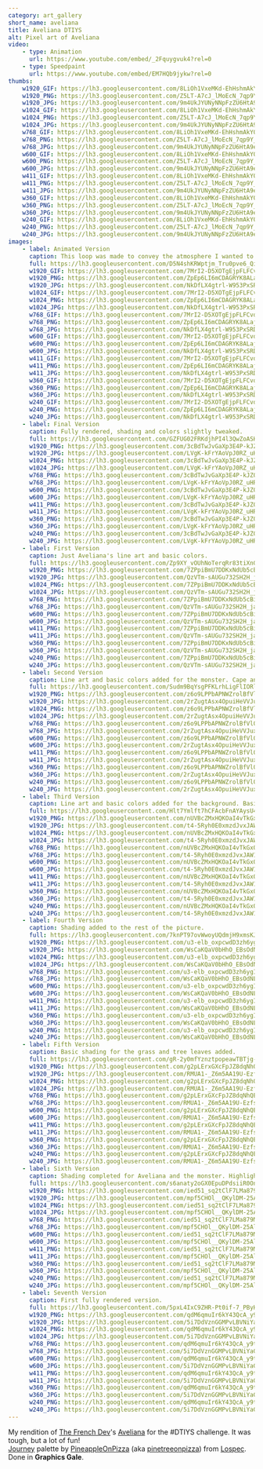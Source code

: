 ```yaml
---
category: art_gallery
short_name: aveliana
title: Aveliana DTIYS
alt: Pixel art of Aveliana
video:
    - type: Animation
      url: https://www.youtube.com/embed/_2Fquygvuk4?rel=0
    - type: Speedpaint
      url: https://www.youtube.com/embed/EM7HQb9jykw?rel=0
thumbs:
    w1920_GIF: https://lh3.googleusercontent.com/8LiOh1VxeMKd-EhHshmAkY0HlDaL6HTM2DorsYF6UxgECFvwS33u6Uwz9Ap5sjtriQVFEawAt2vD3gDS1QBctCFxb9wlBtZ9wKsCqJECZjQsfH_mX9spSqLF5VyfzHqF2leaHqa1ow=w355
    w1920_PNG: https://lh3.googleusercontent.com/Z5LT-A7cJ_lMoEcN_7qp9Y_wQba5AB3MzkxZ3Vj87xibOcCpVlpj1ObSAOW99EHXmM92Mlli8sGT1u_bzrF3d0j8Bjdk2edkk0OofcgKpAtYU5EPtG3izbLgS9jSZPA5ZVST3qYKMA=w355
    w1920_JPG: https://lh3.googleusercontent.com/9m4UkJYUNyNNpFzZU6HtA9ec-UDVYjESePXIZ6sbBX-ajWhb_8nHt8z01x-z_w5m8qKtQEVaKlHa4QiIZ0roBvtiSjVCwNyoHJvc0X1joZ44f3-cQT-9ro3mgNc-Og7rxwjS6-nJOA=w355
    w1024_GIF: https://lh3.googleusercontent.com/8LiOh1VxeMKd-EhHshmAkY0HlDaL6HTM2DorsYF6UxgECFvwS33u6Uwz9Ap5sjtriQVFEawAt2vD3gDS1QBctCFxb9wlBtZ9wKsCqJECZjQsfH_mX9spSqLF5VyfzHqF2leaHqa1ow=w284
    w1024_PNG: https://lh3.googleusercontent.com/Z5LT-A7cJ_lMoEcN_7qp9Y_wQba5AB3MzkxZ3Vj87xibOcCpVlpj1ObSAOW99EHXmM92Mlli8sGT1u_bzrF3d0j8Bjdk2edkk0OofcgKpAtYU5EPtG3izbLgS9jSZPA5ZVST3qYKMA=w284
    w1024_JPG: https://lh3.googleusercontent.com/9m4UkJYUNyNNpFzZU6HtA9ec-UDVYjESePXIZ6sbBX-ajWhb_8nHt8z01x-z_w5m8qKtQEVaKlHa4QiIZ0roBvtiSjVCwNyoHJvc0X1joZ44f3-cQT-9ro3mgNc-Og7rxwjS6-nJOA=w284
    w768_GIF: https://lh3.googleusercontent.com/8LiOh1VxeMKd-EhHshmAkY0HlDaL6HTM2DorsYF6UxgECFvwS33u6Uwz9Ap5sjtriQVFEawAt2vD3gDS1QBctCFxb9wlBtZ9wKsCqJECZjQsfH_mX9spSqLF5VyfzHqF2leaHqa1ow=w213
    w768_PNG: https://lh3.googleusercontent.com/Z5LT-A7cJ_lMoEcN_7qp9Y_wQba5AB3MzkxZ3Vj87xibOcCpVlpj1ObSAOW99EHXmM92Mlli8sGT1u_bzrF3d0j8Bjdk2edkk0OofcgKpAtYU5EPtG3izbLgS9jSZPA5ZVST3qYKMA=w213
    w768_JPG: https://lh3.googleusercontent.com/9m4UkJYUNyNNpFzZU6HtA9ec-UDVYjESePXIZ6sbBX-ajWhb_8nHt8z01x-z_w5m8qKtQEVaKlHa4QiIZ0roBvtiSjVCwNyoHJvc0X1joZ44f3-cQT-9ro3mgNc-Og7rxwjS6-nJOA=w213
    w600_GIF: https://lh3.googleusercontent.com/8LiOh1VxeMKd-EhHshmAkY0HlDaL6HTM2DorsYF6UxgECFvwS33u6Uwz9Ap5sjtriQVFEawAt2vD3gDS1QBctCFxb9wlBtZ9wKsCqJECZjQsfH_mX9spSqLF5VyfzHqF2leaHqa1ow=w166
    w600_PNG: https://lh3.googleusercontent.com/Z5LT-A7cJ_lMoEcN_7qp9Y_wQba5AB3MzkxZ3Vj87xibOcCpVlpj1ObSAOW99EHXmM92Mlli8sGT1u_bzrF3d0j8Bjdk2edkk0OofcgKpAtYU5EPtG3izbLgS9jSZPA5ZVST3qYKMA=w166
    w600_JPG: https://lh3.googleusercontent.com/9m4UkJYUNyNNpFzZU6HtA9ec-UDVYjESePXIZ6sbBX-ajWhb_8nHt8z01x-z_w5m8qKtQEVaKlHa4QiIZ0roBvtiSjVCwNyoHJvc0X1joZ44f3-cQT-9ro3mgNc-Og7rxwjS6-nJOA=w166
    w411_GIF: https://lh3.googleusercontent.com/8LiOh1VxeMKd-EhHshmAkY0HlDaL6HTM2DorsYF6UxgECFvwS33u6Uwz9Ap5sjtriQVFEawAt2vD3gDS1QBctCFxb9wlBtZ9wKsCqJECZjQsfH_mX9spSqLF5VyfzHqF2leaHqa1ow=w114
    w411_PNG: https://lh3.googleusercontent.com/Z5LT-A7cJ_lMoEcN_7qp9Y_wQba5AB3MzkxZ3Vj87xibOcCpVlpj1ObSAOW99EHXmM92Mlli8sGT1u_bzrF3d0j8Bjdk2edkk0OofcgKpAtYU5EPtG3izbLgS9jSZPA5ZVST3qYKMA=w114
    w411_JPG: https://lh3.googleusercontent.com/9m4UkJYUNyNNpFzZU6HtA9ec-UDVYjESePXIZ6sbBX-ajWhb_8nHt8z01x-z_w5m8qKtQEVaKlHa4QiIZ0roBvtiSjVCwNyoHJvc0X1joZ44f3-cQT-9ro3mgNc-Og7rxwjS6-nJOA=w114
    w360_GIF: https://lh3.googleusercontent.com/8LiOh1VxeMKd-EhHshmAkY0HlDaL6HTM2DorsYF6UxgECFvwS33u6Uwz9Ap5sjtriQVFEawAt2vD3gDS1QBctCFxb9wlBtZ9wKsCqJECZjQsfH_mX9spSqLF5VyfzHqF2leaHqa1ow=w100
    w360_PNG: https://lh3.googleusercontent.com/Z5LT-A7cJ_lMoEcN_7qp9Y_wQba5AB3MzkxZ3Vj87xibOcCpVlpj1ObSAOW99EHXmM92Mlli8sGT1u_bzrF3d0j8Bjdk2edkk0OofcgKpAtYU5EPtG3izbLgS9jSZPA5ZVST3qYKMA=w100
    w360_JPG: https://lh3.googleusercontent.com/9m4UkJYUNyNNpFzZU6HtA9ec-UDVYjESePXIZ6sbBX-ajWhb_8nHt8z01x-z_w5m8qKtQEVaKlHa4QiIZ0roBvtiSjVCwNyoHJvc0X1joZ44f3-cQT-9ro3mgNc-Og7rxwjS6-nJOA=w100
    w240_GIF: https://lh3.googleusercontent.com/8LiOh1VxeMKd-EhHshmAkY0HlDaL6HTM2DorsYF6UxgECFvwS33u6Uwz9Ap5sjtriQVFEawAt2vD3gDS1QBctCFxb9wlBtZ9wKsCqJECZjQsfH_mX9spSqLF5VyfzHqF2leaHqa1ow=w66
    w240_PNG: https://lh3.googleusercontent.com/Z5LT-A7cJ_lMoEcN_7qp9Y_wQba5AB3MzkxZ3Vj87xibOcCpVlpj1ObSAOW99EHXmM92Mlli8sGT1u_bzrF3d0j8Bjdk2edkk0OofcgKpAtYU5EPtG3izbLgS9jSZPA5ZVST3qYKMA=w66
    w240_JPG: https://lh3.googleusercontent.com/9m4UkJYUNyNNpFzZU6HtA9ec-UDVYjESePXIZ6sbBX-ajWhb_8nHt8z01x-z_w5m8qKtQEVaKlHa4QiIZ0roBvtiSjVCwNyoHJvc0X1joZ44f3-cQT-9ro3mgNc-Og7rxwjS6-nJOA=w66
images:
    - label: Animated Version
      caption: This loop was made to convey the atmosphere I wanted to represent.
      full: https://lh3.googleusercontent.com/D5N4shKRWptjm_Tru0pve6_QiE3llnW0vODOz0YEI0KBXGDnzUsokiezqD1UirkL6VKDKxl5wm5-ok833bVQeHOROjr4LUGy4RfDxWvwnUcj0s4zzXtUYlePLCV8Hv1ZVeX-7cg67g=w1080-h1080
      w1920_GIF: https://lh3.googleusercontent.com/7MrI2-D5XOTgEjpFLFCvdiYp6Zm_TBnIg-TWoc6XJlAhOaK6lK-na8P9V1opt6V68e86OuICAor3DQqxNcPvlLCRlwfoLdZLTTqZ6OsVtwK_dNHFKovq5YGRxJAVU6Jk3LLReAlezQ=w850
      w1920_PNG: https://lh3.googleusercontent.com/ZpEp6LI6mCDAGRYK8ALaj_hL24qFtsid3oDrxUejhV5cH4MED9p2Enxm_XLRRU7w9MQc2k55L3_FAybxMB6v-WtkUV5Hi-lEdJ6KmKl9zNk8GtGDd5jVFONQH0XBpg74wSqw8cvgQg=w850
      w1920_JPG: https://lh3.googleusercontent.com/NkDfLX4gtrl-W953PxSRDzzqJGGR3wNH1x4nykUoJuJWPBBGQU7Hq0uEnsidFcO2__OZ18o0z4nAbHdmBLiNooPmEwhxewsN4kMIPjh37edoSFiRbl5eCNJEMn_lv7F7SfrPHUEiYA=w850
      w1024_GIF: https://lh3.googleusercontent.com/7MrI2-D5XOTgEjpFLFCvdiYp6Zm_TBnIg-TWoc6XJlAhOaK6lK-na8P9V1opt6V68e86OuICAor3DQqxNcPvlLCRlwfoLdZLTTqZ6OsVtwK_dNHFKovq5YGRxJAVU6Jk3LLReAlezQ=w711
      w1024_PNG: https://lh3.googleusercontent.com/ZpEp6LI6mCDAGRYK8ALaj_hL24qFtsid3oDrxUejhV5cH4MED9p2Enxm_XLRRU7w9MQc2k55L3_FAybxMB6v-WtkUV5Hi-lEdJ6KmKl9zNk8GtGDd5jVFONQH0XBpg74wSqw8cvgQg=w711
      w1024_JPG: https://lh3.googleusercontent.com/NkDfLX4gtrl-W953PxSRDzzqJGGR3wNH1x4nykUoJuJWPBBGQU7Hq0uEnsidFcO2__OZ18o0z4nAbHdmBLiNooPmEwhxewsN4kMIPjh37edoSFiRbl5eCNJEMn_lv7F7SfrPHUEiYA=w711
      w768_GIF: https://lh3.googleusercontent.com/7MrI2-D5XOTgEjpFLFCvdiYp6Zm_TBnIg-TWoc6XJlAhOaK6lK-na8P9V1opt6V68e86OuICAor3DQqxNcPvlLCRlwfoLdZLTTqZ6OsVtwK_dNHFKovq5YGRxJAVU6Jk3LLReAlezQ=w533
      w768_PNG: https://lh3.googleusercontent.com/ZpEp6LI6mCDAGRYK8ALaj_hL24qFtsid3oDrxUejhV5cH4MED9p2Enxm_XLRRU7w9MQc2k55L3_FAybxMB6v-WtkUV5Hi-lEdJ6KmKl9zNk8GtGDd5jVFONQH0XBpg74wSqw8cvgQg=w533
      w768_JPG: https://lh3.googleusercontent.com/NkDfLX4gtrl-W953PxSRDzzqJGGR3wNH1x4nykUoJuJWPBBGQU7Hq0uEnsidFcO2__OZ18o0z4nAbHdmBLiNooPmEwhxewsN4kMIPjh37edoSFiRbl5eCNJEMn_lv7F7SfrPHUEiYA=w533
      w600_GIF: https://lh3.googleusercontent.com/7MrI2-D5XOTgEjpFLFCvdiYp6Zm_TBnIg-TWoc6XJlAhOaK6lK-na8P9V1opt6V68e86OuICAor3DQqxNcPvlLCRlwfoLdZLTTqZ6OsVtwK_dNHFKovq5YGRxJAVU6Jk3LLReAlezQ=w416
      w600_PNG: https://lh3.googleusercontent.com/ZpEp6LI6mCDAGRYK8ALaj_hL24qFtsid3oDrxUejhV5cH4MED9p2Enxm_XLRRU7w9MQc2k55L3_FAybxMB6v-WtkUV5Hi-lEdJ6KmKl9zNk8GtGDd5jVFONQH0XBpg74wSqw8cvgQg=w416
      w600_JPG: https://lh3.googleusercontent.com/NkDfLX4gtrl-W953PxSRDzzqJGGR3wNH1x4nykUoJuJWPBBGQU7Hq0uEnsidFcO2__OZ18o0z4nAbHdmBLiNooPmEwhxewsN4kMIPjh37edoSFiRbl5eCNJEMn_lv7F7SfrPHUEiYA=w416
      w411_GIF: https://lh3.googleusercontent.com/7MrI2-D5XOTgEjpFLFCvdiYp6Zm_TBnIg-TWoc6XJlAhOaK6lK-na8P9V1opt6V68e86OuICAor3DQqxNcPvlLCRlwfoLdZLTTqZ6OsVtwK_dNHFKovq5YGRxJAVU6Jk3LLReAlezQ=w285
      w411_PNG: https://lh3.googleusercontent.com/ZpEp6LI6mCDAGRYK8ALaj_hL24qFtsid3oDrxUejhV5cH4MED9p2Enxm_XLRRU7w9MQc2k55L3_FAybxMB6v-WtkUV5Hi-lEdJ6KmKl9zNk8GtGDd5jVFONQH0XBpg74wSqw8cvgQg=w285
      w411_JPG: https://lh3.googleusercontent.com/NkDfLX4gtrl-W953PxSRDzzqJGGR3wNH1x4nykUoJuJWPBBGQU7Hq0uEnsidFcO2__OZ18o0z4nAbHdmBLiNooPmEwhxewsN4kMIPjh37edoSFiRbl5eCNJEMn_lv7F7SfrPHUEiYA=w285
      w360_GIF: https://lh3.googleusercontent.com/7MrI2-D5XOTgEjpFLFCvdiYp6Zm_TBnIg-TWoc6XJlAhOaK6lK-na8P9V1opt6V68e86OuICAor3DQqxNcPvlLCRlwfoLdZLTTqZ6OsVtwK_dNHFKovq5YGRxJAVU6Jk3LLReAlezQ=w250
      w360_PNG: https://lh3.googleusercontent.com/ZpEp6LI6mCDAGRYK8ALaj_hL24qFtsid3oDrxUejhV5cH4MED9p2Enxm_XLRRU7w9MQc2k55L3_FAybxMB6v-WtkUV5Hi-lEdJ6KmKl9zNk8GtGDd5jVFONQH0XBpg74wSqw8cvgQg=w250
      w360_JPG: https://lh3.googleusercontent.com/NkDfLX4gtrl-W953PxSRDzzqJGGR3wNH1x4nykUoJuJWPBBGQU7Hq0uEnsidFcO2__OZ18o0z4nAbHdmBLiNooPmEwhxewsN4kMIPjh37edoSFiRbl5eCNJEMn_lv7F7SfrPHUEiYA=w250
      w240_GIF: https://lh3.googleusercontent.com/7MrI2-D5XOTgEjpFLFCvdiYp6Zm_TBnIg-TWoc6XJlAhOaK6lK-na8P9V1opt6V68e86OuICAor3DQqxNcPvlLCRlwfoLdZLTTqZ6OsVtwK_dNHFKovq5YGRxJAVU6Jk3LLReAlezQ=w166
      w240_PNG: https://lh3.googleusercontent.com/ZpEp6LI6mCDAGRYK8ALaj_hL24qFtsid3oDrxUejhV5cH4MED9p2Enxm_XLRRU7w9MQc2k55L3_FAybxMB6v-WtkUV5Hi-lEdJ6KmKl9zNk8GtGDd5jVFONQH0XBpg74wSqw8cvgQg=w166
      w240_JPG: https://lh3.googleusercontent.com/NkDfLX4gtrl-W953PxSRDzzqJGGR3wNH1x4nykUoJuJWPBBGQU7Hq0uEnsidFcO2__OZ18o0z4nAbHdmBLiNooPmEwhxewsN4kMIPjh37edoSFiRbl5eCNJEMn_lv7F7SfrPHUEiYA=w166
    - label: Final Version
      caption: Fully rendered, shading and colors slightly tweaked.
      full: https://lh3.googleusercontent.com/GZFUG02FRKdjhPI4l3QwZoASHjM5Pj9UK-dkbnD2_wfVvwvIxHrC_UI9oOYq4RDX5xeZlHPkch5EUvs2QOTH2fT4X1zkxVyhx-DXYqA0GWvLTHmFKCNlQVm3qeHBkG7cdhbnyxQIdg=w1080-h1080
      w1920_PNG: https://lh3.googleusercontent.com/3cBdTwJvGaXp3E4P-kJZ0qzYBRtolnFQQTJC6xddBKZGToIaGdtTcH0x_K0VtpS0_jAf_Pa_xHD8rEYv9_5mjQwI1RsFNyUjaGS36J2fBdxl1x6zn3oeNAcIgiJkhaJhQ8Jf434opw=w850
      w1920_JPG: https://lh3.googleusercontent.com/LVgK-kFrYAoVpJ0RZ_uHRk56mYqSCFakntP8UCj37bxw-A6rY4u2npoGKfrSuLNF8YBYuVoitbdf9WdhFUPYqQagfYmhWA9r_44fFLDw1LHV_IyPdrU-WMgL2q62wI1YSvEp-UfpkQ=w850
      w1024_PNG: https://lh3.googleusercontent.com/3cBdTwJvGaXp3E4P-kJZ0qzYBRtolnFQQTJC6xddBKZGToIaGdtTcH0x_K0VtpS0_jAf_Pa_xHD8rEYv9_5mjQwI1RsFNyUjaGS36J2fBdxl1x6zn3oeNAcIgiJkhaJhQ8Jf434opw=w711
      w1024_JPG: https://lh3.googleusercontent.com/LVgK-kFrYAoVpJ0RZ_uHRk56mYqSCFakntP8UCj37bxw-A6rY4u2npoGKfrSuLNF8YBYuVoitbdf9WdhFUPYqQagfYmhWA9r_44fFLDw1LHV_IyPdrU-WMgL2q62wI1YSvEp-UfpkQ=w711
      w768_PNG: https://lh3.googleusercontent.com/3cBdTwJvGaXp3E4P-kJZ0qzYBRtolnFQQTJC6xddBKZGToIaGdtTcH0x_K0VtpS0_jAf_Pa_xHD8rEYv9_5mjQwI1RsFNyUjaGS36J2fBdxl1x6zn3oeNAcIgiJkhaJhQ8Jf434opw=w533
      w768_JPG: https://lh3.googleusercontent.com/LVgK-kFrYAoVpJ0RZ_uHRk56mYqSCFakntP8UCj37bxw-A6rY4u2npoGKfrSuLNF8YBYuVoitbdf9WdhFUPYqQagfYmhWA9r_44fFLDw1LHV_IyPdrU-WMgL2q62wI1YSvEp-UfpkQ=w533
      w600_PNG: https://lh3.googleusercontent.com/3cBdTwJvGaXp3E4P-kJZ0qzYBRtolnFQQTJC6xddBKZGToIaGdtTcH0x_K0VtpS0_jAf_Pa_xHD8rEYv9_5mjQwI1RsFNyUjaGS36J2fBdxl1x6zn3oeNAcIgiJkhaJhQ8Jf434opw=w416
      w600_JPG: https://lh3.googleusercontent.com/LVgK-kFrYAoVpJ0RZ_uHRk56mYqSCFakntP8UCj37bxw-A6rY4u2npoGKfrSuLNF8YBYuVoitbdf9WdhFUPYqQagfYmhWA9r_44fFLDw1LHV_IyPdrU-WMgL2q62wI1YSvEp-UfpkQ=w416
      w411_PNG: https://lh3.googleusercontent.com/3cBdTwJvGaXp3E4P-kJZ0qzYBRtolnFQQTJC6xddBKZGToIaGdtTcH0x_K0VtpS0_jAf_Pa_xHD8rEYv9_5mjQwI1RsFNyUjaGS36J2fBdxl1x6zn3oeNAcIgiJkhaJhQ8Jf434opw=w285
      w411_JPG: https://lh3.googleusercontent.com/LVgK-kFrYAoVpJ0RZ_uHRk56mYqSCFakntP8UCj37bxw-A6rY4u2npoGKfrSuLNF8YBYuVoitbdf9WdhFUPYqQagfYmhWA9r_44fFLDw1LHV_IyPdrU-WMgL2q62wI1YSvEp-UfpkQ=w285
      w360_PNG: https://lh3.googleusercontent.com/3cBdTwJvGaXp3E4P-kJZ0qzYBRtolnFQQTJC6xddBKZGToIaGdtTcH0x_K0VtpS0_jAf_Pa_xHD8rEYv9_5mjQwI1RsFNyUjaGS36J2fBdxl1x6zn3oeNAcIgiJkhaJhQ8Jf434opw=w250
      w360_JPG: https://lh3.googleusercontent.com/LVgK-kFrYAoVpJ0RZ_uHRk56mYqSCFakntP8UCj37bxw-A6rY4u2npoGKfrSuLNF8YBYuVoitbdf9WdhFUPYqQagfYmhWA9r_44fFLDw1LHV_IyPdrU-WMgL2q62wI1YSvEp-UfpkQ=w250
      w240_PNG: https://lh3.googleusercontent.com/3cBdTwJvGaXp3E4P-kJZ0qzYBRtolnFQQTJC6xddBKZGToIaGdtTcH0x_K0VtpS0_jAf_Pa_xHD8rEYv9_5mjQwI1RsFNyUjaGS36J2fBdxl1x6zn3oeNAcIgiJkhaJhQ8Jf434opw=w166
      w240_JPG: https://lh3.googleusercontent.com/LVgK-kFrYAoVpJ0RZ_uHRk56mYqSCFakntP8UCj37bxw-A6rY4u2npoGKfrSuLNF8YBYuVoitbdf9WdhFUPYqQagfYmhWA9r_44fFLDw1LHV_IyPdrU-WMgL2q62wI1YSvEp-UfpkQ=w166
    - label: First Version
      caption: Just Aveliana's line art and basic colors.
      full: https://lh3.googleusercontent.com/Zp9XY_vOUhNoTerqRr83tiXnG6HhtrAlU2LOAe1skyeBXX1pEi3mI0HDQl4guLvgZR0YAZOgOCZZY8PWN95gaM3r1NkfAb_XDgn7X9ZZkqCXQcR1Tadjh-QKKvuS2SyWd6f-0VC2Zw=w1080-h1080
      w1920_PNG: https://lh3.googleusercontent.com/7ZPpiBmU7DDKxNdUb5cBiLIVxN9lnr9cJhMJK0fM3yFJUIE8W4f9acelJha05osFZXg_efJDbsS7ptAepGHreZIo39NzdChJOdlEji7epzg2sJjFgZX8oGcQ754SjpWbgECzlmuuXw=w850
      w1920_JPG: https://lh3.googleusercontent.com/QzVTm-sAUGu732SH2H_japBKwv5PyIutoupjUvxT8scggYfAD6iP_m18Ekr20qX192CkaDal9jdv5jQ_qjTenB2DVv6EJONUTyDZoc3KZVFURvocy5wwZ3ogZT3ztwXY-DEYw1XGYw=w850
      w1024_PNG: https://lh3.googleusercontent.com/7ZPpiBmU7DDKxNdUb5cBiLIVxN9lnr9cJhMJK0fM3yFJUIE8W4f9acelJha05osFZXg_efJDbsS7ptAepGHreZIo39NzdChJOdlEji7epzg2sJjFgZX8oGcQ754SjpWbgECzlmuuXw=w711
      w1024_JPG: https://lh3.googleusercontent.com/QzVTm-sAUGu732SH2H_japBKwv5PyIutoupjUvxT8scggYfAD6iP_m18Ekr20qX192CkaDal9jdv5jQ_qjTenB2DVv6EJONUTyDZoc3KZVFURvocy5wwZ3ogZT3ztwXY-DEYw1XGYw=w711
      w768_PNG: https://lh3.googleusercontent.com/7ZPpiBmU7DDKxNdUb5cBiLIVxN9lnr9cJhMJK0fM3yFJUIE8W4f9acelJha05osFZXg_efJDbsS7ptAepGHreZIo39NzdChJOdlEji7epzg2sJjFgZX8oGcQ754SjpWbgECzlmuuXw=w533
      w768_JPG: https://lh3.googleusercontent.com/QzVTm-sAUGu732SH2H_japBKwv5PyIutoupjUvxT8scggYfAD6iP_m18Ekr20qX192CkaDal9jdv5jQ_qjTenB2DVv6EJONUTyDZoc3KZVFURvocy5wwZ3ogZT3ztwXY-DEYw1XGYw=w533
      w600_PNG: https://lh3.googleusercontent.com/7ZPpiBmU7DDKxNdUb5cBiLIVxN9lnr9cJhMJK0fM3yFJUIE8W4f9acelJha05osFZXg_efJDbsS7ptAepGHreZIo39NzdChJOdlEji7epzg2sJjFgZX8oGcQ754SjpWbgECzlmuuXw=w416
      w600_JPG: https://lh3.googleusercontent.com/QzVTm-sAUGu732SH2H_japBKwv5PyIutoupjUvxT8scggYfAD6iP_m18Ekr20qX192CkaDal9jdv5jQ_qjTenB2DVv6EJONUTyDZoc3KZVFURvocy5wwZ3ogZT3ztwXY-DEYw1XGYw=w416
      w411_PNG: https://lh3.googleusercontent.com/7ZPpiBmU7DDKxNdUb5cBiLIVxN9lnr9cJhMJK0fM3yFJUIE8W4f9acelJha05osFZXg_efJDbsS7ptAepGHreZIo39NzdChJOdlEji7epzg2sJjFgZX8oGcQ754SjpWbgECzlmuuXw=w285
      w411_JPG: https://lh3.googleusercontent.com/QzVTm-sAUGu732SH2H_japBKwv5PyIutoupjUvxT8scggYfAD6iP_m18Ekr20qX192CkaDal9jdv5jQ_qjTenB2DVv6EJONUTyDZoc3KZVFURvocy5wwZ3ogZT3ztwXY-DEYw1XGYw=w285
      w360_PNG: https://lh3.googleusercontent.com/7ZPpiBmU7DDKxNdUb5cBiLIVxN9lnr9cJhMJK0fM3yFJUIE8W4f9acelJha05osFZXg_efJDbsS7ptAepGHreZIo39NzdChJOdlEji7epzg2sJjFgZX8oGcQ754SjpWbgECzlmuuXw=w250
      w360_JPG: https://lh3.googleusercontent.com/QzVTm-sAUGu732SH2H_japBKwv5PyIutoupjUvxT8scggYfAD6iP_m18Ekr20qX192CkaDal9jdv5jQ_qjTenB2DVv6EJONUTyDZoc3KZVFURvocy5wwZ3ogZT3ztwXY-DEYw1XGYw=w250
      w240_PNG: https://lh3.googleusercontent.com/7ZPpiBmU7DDKxNdUb5cBiLIVxN9lnr9cJhMJK0fM3yFJUIE8W4f9acelJha05osFZXg_efJDbsS7ptAepGHreZIo39NzdChJOdlEji7epzg2sJjFgZX8oGcQ754SjpWbgECzlmuuXw=w166
      w240_JPG: https://lh3.googleusercontent.com/QzVTm-sAUGu732SH2H_japBKwv5PyIutoupjUvxT8scggYfAD6iP_m18Ekr20qX192CkaDal9jdv5jQ_qjTenB2DVv6EJONUTyDZoc3KZVFURvocy5wwZ3ogZT3ztwXY-DEYw1XGYw=w166
    - label: Second Version
      caption: Line art and basic colors added for the monster. Cape and corrections added to Aveliana.
      full: https://lh3.googleusercontent.com/Sudm9BqYsgPFKLrhLigFlIORl-wFL0SD1HMm62CkA4wL1A86NQRgTDCnLPko4_y3zqV9nrbwy-sNQa8zdoVoAvTaivE_a__dmR3lwx6LJDcPejl5mThWNInqXADR3wNj27TJe9PjCw=w1080-h1080
      w1920_PNG: https://lh3.googleusercontent.com/z6o9LPPbAPNWZrolBfVl0K8P34eXNIAco0gDm8Fd7KPfWufAlsLrojZR1Kk64VIMthoms5TfOsd-ltCS2vhaHMHLNmFhSctV2OxFlQ7mhNaaWI8tsz8YyPm0iRx2ynlSBshabulEKA=w850
      w1920_JPG: https://lh3.googleusercontent.com/2rZugtAsx4OpuiHeVVJuxHYYf-T9cB3hmKoxlzafv9G7xQX7kz8GRbQLY6hXW6Yw4RfHOdtdhR-oIw7Du3PXNPXndstp-mjBAaPsJVM98xL116Dbk2ovnqL79gIemI3ma2AQcsRHhA=w850
      w1024_PNG: https://lh3.googleusercontent.com/z6o9LPPbAPNWZrolBfVl0K8P34eXNIAco0gDm8Fd7KPfWufAlsLrojZR1Kk64VIMthoms5TfOsd-ltCS2vhaHMHLNmFhSctV2OxFlQ7mhNaaWI8tsz8YyPm0iRx2ynlSBshabulEKA=w711
      w1024_JPG: https://lh3.googleusercontent.com/2rZugtAsx4OpuiHeVVJuxHYYf-T9cB3hmKoxlzafv9G7xQX7kz8GRbQLY6hXW6Yw4RfHOdtdhR-oIw7Du3PXNPXndstp-mjBAaPsJVM98xL116Dbk2ovnqL79gIemI3ma2AQcsRHhA=w711
      w768_PNG: https://lh3.googleusercontent.com/z6o9LPPbAPNWZrolBfVl0K8P34eXNIAco0gDm8Fd7KPfWufAlsLrojZR1Kk64VIMthoms5TfOsd-ltCS2vhaHMHLNmFhSctV2OxFlQ7mhNaaWI8tsz8YyPm0iRx2ynlSBshabulEKA=w533
      w768_JPG: https://lh3.googleusercontent.com/2rZugtAsx4OpuiHeVVJuxHYYf-T9cB3hmKoxlzafv9G7xQX7kz8GRbQLY6hXW6Yw4RfHOdtdhR-oIw7Du3PXNPXndstp-mjBAaPsJVM98xL116Dbk2ovnqL79gIemI3ma2AQcsRHhA=w533
      w600_PNG: https://lh3.googleusercontent.com/z6o9LPPbAPNWZrolBfVl0K8P34eXNIAco0gDm8Fd7KPfWufAlsLrojZR1Kk64VIMthoms5TfOsd-ltCS2vhaHMHLNmFhSctV2OxFlQ7mhNaaWI8tsz8YyPm0iRx2ynlSBshabulEKA=w416
      w600_JPG: https://lh3.googleusercontent.com/2rZugtAsx4OpuiHeVVJuxHYYf-T9cB3hmKoxlzafv9G7xQX7kz8GRbQLY6hXW6Yw4RfHOdtdhR-oIw7Du3PXNPXndstp-mjBAaPsJVM98xL116Dbk2ovnqL79gIemI3ma2AQcsRHhA=w416
      w411_PNG: https://lh3.googleusercontent.com/z6o9LPPbAPNWZrolBfVl0K8P34eXNIAco0gDm8Fd7KPfWufAlsLrojZR1Kk64VIMthoms5TfOsd-ltCS2vhaHMHLNmFhSctV2OxFlQ7mhNaaWI8tsz8YyPm0iRx2ynlSBshabulEKA=w285
      w411_JPG: https://lh3.googleusercontent.com/2rZugtAsx4OpuiHeVVJuxHYYf-T9cB3hmKoxlzafv9G7xQX7kz8GRbQLY6hXW6Yw4RfHOdtdhR-oIw7Du3PXNPXndstp-mjBAaPsJVM98xL116Dbk2ovnqL79gIemI3ma2AQcsRHhA=w285
      w360_PNG: https://lh3.googleusercontent.com/z6o9LPPbAPNWZrolBfVl0K8P34eXNIAco0gDm8Fd7KPfWufAlsLrojZR1Kk64VIMthoms5TfOsd-ltCS2vhaHMHLNmFhSctV2OxFlQ7mhNaaWI8tsz8YyPm0iRx2ynlSBshabulEKA=w250
      w360_JPG: https://lh3.googleusercontent.com/2rZugtAsx4OpuiHeVVJuxHYYf-T9cB3hmKoxlzafv9G7xQX7kz8GRbQLY6hXW6Yw4RfHOdtdhR-oIw7Du3PXNPXndstp-mjBAaPsJVM98xL116Dbk2ovnqL79gIemI3ma2AQcsRHhA=w250
      w240_PNG: https://lh3.googleusercontent.com/z6o9LPPbAPNWZrolBfVl0K8P34eXNIAco0gDm8Fd7KPfWufAlsLrojZR1Kk64VIMthoms5TfOsd-ltCS2vhaHMHLNmFhSctV2OxFlQ7mhNaaWI8tsz8YyPm0iRx2ynlSBshabulEKA=w166
      w240_JPG: https://lh3.googleusercontent.com/2rZugtAsx4OpuiHeVVJuxHYYf-T9cB3hmKoxlzafv9G7xQX7kz8GRbQLY6hXW6Yw4RfHOdtdhR-oIw7Du3PXNPXndstp-mjBAaPsJVM98xL116Dbk2ovnqL79gIemI3ma2AQcsRHhA=w166
    - label: Third Version
      caption: Line art and basic colors added for the background. Basic shading for Aveliana.
      full: https://lh3.googleusercontent.com/Hlt7Ymlft7hCFAcbFnAYAysU4oZ9-tEpiJ0h63WDnDADt21ev8eElY3EYi_eaLThzgn8rXM35AbJm1c2w5CaumY5WHoWc__dp1TLtC4gcqNo4gN0TMMV80vc5Rh87CiQlXbsZIYESA=w1080-h1080
      w1920_PNG: https://lh3.googleusercontent.com/nUVBcZMxHQKOaI4vTkGxQywK8JZMhOXI7Lw99UdXGgc7iPUd9OqRHNKi7W0cUaj9Q9qhfz9GBjw7z-tgEsgrG3e4TxvWNNsD7AWUHKs_ufXZadiCDZ7t7BO1CvrHZuLdhXqPrm1Qzg=w850
      w1920_JPG: https://lh3.googleusercontent.com/t4-5Ryh0E0xmzdJvxJAW1vkU1hOtjWw6fRLRRqRcV0giVokFO9ibARr6w6WpWNQEawok-sn8BxCd0pGT2C-zrkXuMmqs1-7T6OO0ZivfORDIm1VDfqrgpCzclDETwp5Tj1auNercDQ=w850
      w1024_PNG: https://lh3.googleusercontent.com/nUVBcZMxHQKOaI4vTkGxQywK8JZMhOXI7Lw99UdXGgc7iPUd9OqRHNKi7W0cUaj9Q9qhfz9GBjw7z-tgEsgrG3e4TxvWNNsD7AWUHKs_ufXZadiCDZ7t7BO1CvrHZuLdhXqPrm1Qzg=w711
      w1024_JPG: https://lh3.googleusercontent.com/t4-5Ryh0E0xmzdJvxJAW1vkU1hOtjWw6fRLRRqRcV0giVokFO9ibARr6w6WpWNQEawok-sn8BxCd0pGT2C-zrkXuMmqs1-7T6OO0ZivfORDIm1VDfqrgpCzclDETwp5Tj1auNercDQ=w711
      w768_PNG: https://lh3.googleusercontent.com/nUVBcZMxHQKOaI4vTkGxQywK8JZMhOXI7Lw99UdXGgc7iPUd9OqRHNKi7W0cUaj9Q9qhfz9GBjw7z-tgEsgrG3e4TxvWNNsD7AWUHKs_ufXZadiCDZ7t7BO1CvrHZuLdhXqPrm1Qzg=w533
      w768_JPG: https://lh3.googleusercontent.com/t4-5Ryh0E0xmzdJvxJAW1vkU1hOtjWw6fRLRRqRcV0giVokFO9ibARr6w6WpWNQEawok-sn8BxCd0pGT2C-zrkXuMmqs1-7T6OO0ZivfORDIm1VDfqrgpCzclDETwp5Tj1auNercDQ=w533
      w600_PNG: https://lh3.googleusercontent.com/nUVBcZMxHQKOaI4vTkGxQywK8JZMhOXI7Lw99UdXGgc7iPUd9OqRHNKi7W0cUaj9Q9qhfz9GBjw7z-tgEsgrG3e4TxvWNNsD7AWUHKs_ufXZadiCDZ7t7BO1CvrHZuLdhXqPrm1Qzg=w416
      w600_JPG: https://lh3.googleusercontent.com/t4-5Ryh0E0xmzdJvxJAW1vkU1hOtjWw6fRLRRqRcV0giVokFO9ibARr6w6WpWNQEawok-sn8BxCd0pGT2C-zrkXuMmqs1-7T6OO0ZivfORDIm1VDfqrgpCzclDETwp5Tj1auNercDQ=w416
      w411_PNG: https://lh3.googleusercontent.com/nUVBcZMxHQKOaI4vTkGxQywK8JZMhOXI7Lw99UdXGgc7iPUd9OqRHNKi7W0cUaj9Q9qhfz9GBjw7z-tgEsgrG3e4TxvWNNsD7AWUHKs_ufXZadiCDZ7t7BO1CvrHZuLdhXqPrm1Qzg=w285
      w411_JPG: https://lh3.googleusercontent.com/t4-5Ryh0E0xmzdJvxJAW1vkU1hOtjWw6fRLRRqRcV0giVokFO9ibARr6w6WpWNQEawok-sn8BxCd0pGT2C-zrkXuMmqs1-7T6OO0ZivfORDIm1VDfqrgpCzclDETwp5Tj1auNercDQ=w285
      w360_PNG: https://lh3.googleusercontent.com/nUVBcZMxHQKOaI4vTkGxQywK8JZMhOXI7Lw99UdXGgc7iPUd9OqRHNKi7W0cUaj9Q9qhfz9GBjw7z-tgEsgrG3e4TxvWNNsD7AWUHKs_ufXZadiCDZ7t7BO1CvrHZuLdhXqPrm1Qzg=w250
      w360_JPG: https://lh3.googleusercontent.com/t4-5Ryh0E0xmzdJvxJAW1vkU1hOtjWw6fRLRRqRcV0giVokFO9ibARr6w6WpWNQEawok-sn8BxCd0pGT2C-zrkXuMmqs1-7T6OO0ZivfORDIm1VDfqrgpCzclDETwp5Tj1auNercDQ=w250
      w240_PNG: https://lh3.googleusercontent.com/nUVBcZMxHQKOaI4vTkGxQywK8JZMhOXI7Lw99UdXGgc7iPUd9OqRHNKi7W0cUaj9Q9qhfz9GBjw7z-tgEsgrG3e4TxvWNNsD7AWUHKs_ufXZadiCDZ7t7BO1CvrHZuLdhXqPrm1Qzg=w166
      w240_JPG: https://lh3.googleusercontent.com/t4-5Ryh0E0xmzdJvxJAW1vkU1hOtjWw6fRLRRqRcV0giVokFO9ibARr6w6WpWNQEawok-sn8BxCd0pGT2C-zrkXuMmqs1-7T6OO0ZivfORDIm1VDfqrgpCzclDETwp5Tj1auNercDQ=w166
    - label: Fourth Version
      caption: Shading added to the rest of the picture.
      full: https://lh3.googleusercontent.com/7knPT97ovWwoyUQdmjH9xmsKJHpBeHnvIF1bOCjpJqP1yWkZLnQMOFcLtJbzaSovPd5Ov0DF0BseJWciFRdkeoOJOnGezlam4XzXlPZtsn3YeJ-0tSH71nXIXKbhGYyNDHeI3yJ6Nw=w1080-h1080
      w1920_PNG: https://lh3.googleusercontent.com/u3-elb_oxpcwdD3zh6ygIif0Ye6q1EHnVE9kdQHfZAgsXZ4LVjbkKR36rDuXQtSwW8oY2c30DP4ZZKv3ibrnkVN4tlfrPrfYP16pxdAb7E0zGbOo3JAkpMAQPCAbS_7tqe5hmrwbfg=w850
      w1920_JPG: https://lh3.googleusercontent.com/WsCaKQaV0bHhO_EBsOdNLSZOvzpb7m5V0G4YH2MRl3hOIvgP3MlLFrXl2nftyrKzQ_BLl1_DZ_zB1x8TPidZsiTWI7XQnaxx5JaTLEcjdWWQxEdQxmHG5naSLr2A1m32iq2-lfj3Zw=w850
      w1024_PNG: https://lh3.googleusercontent.com/u3-elb_oxpcwdD3zh6ygIif0Ye6q1EHnVE9kdQHfZAgsXZ4LVjbkKR36rDuXQtSwW8oY2c30DP4ZZKv3ibrnkVN4tlfrPrfYP16pxdAb7E0zGbOo3JAkpMAQPCAbS_7tqe5hmrwbfg=w711
      w1024_JPG: https://lh3.googleusercontent.com/WsCaKQaV0bHhO_EBsOdNLSZOvzpb7m5V0G4YH2MRl3hOIvgP3MlLFrXl2nftyrKzQ_BLl1_DZ_zB1x8TPidZsiTWI7XQnaxx5JaTLEcjdWWQxEdQxmHG5naSLr2A1m32iq2-lfj3Zw=w711
      w768_PNG: https://lh3.googleusercontent.com/u3-elb_oxpcwdD3zh6ygIif0Ye6q1EHnVE9kdQHfZAgsXZ4LVjbkKR36rDuXQtSwW8oY2c30DP4ZZKv3ibrnkVN4tlfrPrfYP16pxdAb7E0zGbOo3JAkpMAQPCAbS_7tqe5hmrwbfg=w533
      w768_JPG: https://lh3.googleusercontent.com/WsCaKQaV0bHhO_EBsOdNLSZOvzpb7m5V0G4YH2MRl3hOIvgP3MlLFrXl2nftyrKzQ_BLl1_DZ_zB1x8TPidZsiTWI7XQnaxx5JaTLEcjdWWQxEdQxmHG5naSLr2A1m32iq2-lfj3Zw=w533
      w600_PNG: https://lh3.googleusercontent.com/u3-elb_oxpcwdD3zh6ygIif0Ye6q1EHnVE9kdQHfZAgsXZ4LVjbkKR36rDuXQtSwW8oY2c30DP4ZZKv3ibrnkVN4tlfrPrfYP16pxdAb7E0zGbOo3JAkpMAQPCAbS_7tqe5hmrwbfg=w416
      w600_JPG: https://lh3.googleusercontent.com/WsCaKQaV0bHhO_EBsOdNLSZOvzpb7m5V0G4YH2MRl3hOIvgP3MlLFrXl2nftyrKzQ_BLl1_DZ_zB1x8TPidZsiTWI7XQnaxx5JaTLEcjdWWQxEdQxmHG5naSLr2A1m32iq2-lfj3Zw=w416
      w411_PNG: https://lh3.googleusercontent.com/u3-elb_oxpcwdD3zh6ygIif0Ye6q1EHnVE9kdQHfZAgsXZ4LVjbkKR36rDuXQtSwW8oY2c30DP4ZZKv3ibrnkVN4tlfrPrfYP16pxdAb7E0zGbOo3JAkpMAQPCAbS_7tqe5hmrwbfg=w285
      w411_JPG: https://lh3.googleusercontent.com/WsCaKQaV0bHhO_EBsOdNLSZOvzpb7m5V0G4YH2MRl3hOIvgP3MlLFrXl2nftyrKzQ_BLl1_DZ_zB1x8TPidZsiTWI7XQnaxx5JaTLEcjdWWQxEdQxmHG5naSLr2A1m32iq2-lfj3Zw=w285
      w360_PNG: https://lh3.googleusercontent.com/u3-elb_oxpcwdD3zh6ygIif0Ye6q1EHnVE9kdQHfZAgsXZ4LVjbkKR36rDuXQtSwW8oY2c30DP4ZZKv3ibrnkVN4tlfrPrfYP16pxdAb7E0zGbOo3JAkpMAQPCAbS_7tqe5hmrwbfg=w250
      w360_JPG: https://lh3.googleusercontent.com/WsCaKQaV0bHhO_EBsOdNLSZOvzpb7m5V0G4YH2MRl3hOIvgP3MlLFrXl2nftyrKzQ_BLl1_DZ_zB1x8TPidZsiTWI7XQnaxx5JaTLEcjdWWQxEdQxmHG5naSLr2A1m32iq2-lfj3Zw=w250
      w240_PNG: https://lh3.googleusercontent.com/u3-elb_oxpcwdD3zh6ygIif0Ye6q1EHnVE9kdQHfZAgsXZ4LVjbkKR36rDuXQtSwW8oY2c30DP4ZZKv3ibrnkVN4tlfrPrfYP16pxdAb7E0zGbOo3JAkpMAQPCAbS_7tqe5hmrwbfg=w166
      w240_JPG: https://lh3.googleusercontent.com/WsCaKQaV0bHhO_EBsOdNLSZOvzpb7m5V0G4YH2MRl3hOIvgP3MlLFrXl2nftyrKzQ_BLl1_DZ_zB1x8TPidZsiTWI7XQnaxx5JaTLEcjdWWQxEdQxmHG5naSLr2A1m32iq2-lfj3Zw=w166
    - label: Fifth Version
      caption: Basic shading for the grass and tree leaves added.
      full: https://lh3.googleusercontent.com/gR-2y0mfYznztpopeawTBTjg-HlqIA-ALxTvR5s8J5QF-9GICW3JQhe2Rvv46J64nHPeVl8K_uM3GDP-N-kwkcrQWvGgVcgCYft8pulmYWGXOOSSOEROPx4ptstESyZsG0-3MIDGOw=w1080-h1080
      w1920_PNG: https://lh3.googleusercontent.com/g2pLErxGXcFpJZ8dqNhQEQ1GMU4X_QpBBTZzUvqWkYpdRZd3evrKQTxv6RvCqexeayo2BMoYExSmy1qFPKu3mEdLyBQ6TTqoitQhQYXXdEAXxaTPs88h09ySvsf8Nr6oNVpHtIjs9g=w850
      w1920_JPG: https://lh3.googleusercontent.com/RMUA1-_Z6m5AA19U-Ezfs3iDaqD6LkDSB7NerB88FPR8v4KZY7qej-oO8Kx6xI0EW4M6ZAh6bD6_L4YJRphm-CUdwdtvQEDyvDZfyabAvAH3JQaPnq4X8cgOmnYcC6xJr-ldTNrz5A=w850
      w1024_PNG: https://lh3.googleusercontent.com/g2pLErxGXcFpJZ8dqNhQEQ1GMU4X_QpBBTZzUvqWkYpdRZd3evrKQTxv6RvCqexeayo2BMoYExSmy1qFPKu3mEdLyBQ6TTqoitQhQYXXdEAXxaTPs88h09ySvsf8Nr6oNVpHtIjs9g=w711
      w1024_JPG: https://lh3.googleusercontent.com/RMUA1-_Z6m5AA19U-Ezfs3iDaqD6LkDSB7NerB88FPR8v4KZY7qej-oO8Kx6xI0EW4M6ZAh6bD6_L4YJRphm-CUdwdtvQEDyvDZfyabAvAH3JQaPnq4X8cgOmnYcC6xJr-ldTNrz5A=w711
      w768_PNG: https://lh3.googleusercontent.com/g2pLErxGXcFpJZ8dqNhQEQ1GMU4X_QpBBTZzUvqWkYpdRZd3evrKQTxv6RvCqexeayo2BMoYExSmy1qFPKu3mEdLyBQ6TTqoitQhQYXXdEAXxaTPs88h09ySvsf8Nr6oNVpHtIjs9g=w533
      w768_JPG: https://lh3.googleusercontent.com/RMUA1-_Z6m5AA19U-Ezfs3iDaqD6LkDSB7NerB88FPR8v4KZY7qej-oO8Kx6xI0EW4M6ZAh6bD6_L4YJRphm-CUdwdtvQEDyvDZfyabAvAH3JQaPnq4X8cgOmnYcC6xJr-ldTNrz5A=w533
      w600_PNG: https://lh3.googleusercontent.com/g2pLErxGXcFpJZ8dqNhQEQ1GMU4X_QpBBTZzUvqWkYpdRZd3evrKQTxv6RvCqexeayo2BMoYExSmy1qFPKu3mEdLyBQ6TTqoitQhQYXXdEAXxaTPs88h09ySvsf8Nr6oNVpHtIjs9g=w416
      w600_JPG: https://lh3.googleusercontent.com/RMUA1-_Z6m5AA19U-Ezfs3iDaqD6LkDSB7NerB88FPR8v4KZY7qej-oO8Kx6xI0EW4M6ZAh6bD6_L4YJRphm-CUdwdtvQEDyvDZfyabAvAH3JQaPnq4X8cgOmnYcC6xJr-ldTNrz5A=w416
      w411_PNG: https://lh3.googleusercontent.com/g2pLErxGXcFpJZ8dqNhQEQ1GMU4X_QpBBTZzUvqWkYpdRZd3evrKQTxv6RvCqexeayo2BMoYExSmy1qFPKu3mEdLyBQ6TTqoitQhQYXXdEAXxaTPs88h09ySvsf8Nr6oNVpHtIjs9g=w285
      w411_JPG: https://lh3.googleusercontent.com/RMUA1-_Z6m5AA19U-Ezfs3iDaqD6LkDSB7NerB88FPR8v4KZY7qej-oO8Kx6xI0EW4M6ZAh6bD6_L4YJRphm-CUdwdtvQEDyvDZfyabAvAH3JQaPnq4X8cgOmnYcC6xJr-ldTNrz5A=w285
      w360_PNG: https://lh3.googleusercontent.com/g2pLErxGXcFpJZ8dqNhQEQ1GMU4X_QpBBTZzUvqWkYpdRZd3evrKQTxv6RvCqexeayo2BMoYExSmy1qFPKu3mEdLyBQ6TTqoitQhQYXXdEAXxaTPs88h09ySvsf8Nr6oNVpHtIjs9g=w250
      w360_JPG: https://lh3.googleusercontent.com/RMUA1-_Z6m5AA19U-Ezfs3iDaqD6LkDSB7NerB88FPR8v4KZY7qej-oO8Kx6xI0EW4M6ZAh6bD6_L4YJRphm-CUdwdtvQEDyvDZfyabAvAH3JQaPnq4X8cgOmnYcC6xJr-ldTNrz5A=w250
      w240_PNG: https://lh3.googleusercontent.com/g2pLErxGXcFpJZ8dqNhQEQ1GMU4X_QpBBTZzUvqWkYpdRZd3evrKQTxv6RvCqexeayo2BMoYExSmy1qFPKu3mEdLyBQ6TTqoitQhQYXXdEAXxaTPs88h09ySvsf8Nr6oNVpHtIjs9g=w166
      w240_JPG: https://lh3.googleusercontent.com/RMUA1-_Z6m5AA19U-Ezfs3iDaqD6LkDSB7NerB88FPR8v4KZY7qej-oO8Kx6xI0EW4M6ZAh6bD6_L4YJRphm-CUdwdtvQEDyvDZfyabAvAH3JQaPnq4X8cgOmnYcC6xJr-ldTNrz5A=w166
    - label: Sixth Version
      caption: Shading completed for Aveliana and the monster. Highlights added.
      full: https://lh3.googleusercontent.com/s6anaty2oGX0EpuDPdsiiR0OnsoN7-EfWI9_IF7TD2r9i5EWudbDcCG_I0fO_A40hphC2Ast-RxYhTLFjJ1N97qMnlN2M1dq9KPruv73q_AZNCTLGQA2JPACFwRz6CkaqNDeFLEEDg=w1080-h1080
      w1920_PNG: https://lh3.googleusercontent.com/ied51_sq2tClF7LMa879Mzrk6VqK9y5iHcHKkzWVqccwrXBpAHT_ohO4OCdOMf4N9zVL2ov8N0VFJRMn0zFLJ9bWnnCkBuO698vOLpr6-7q0Gk1EvWffJL-E1DuX0yEbsPD53OVsww=w850
      w1920_JPG: https://lh3.googleusercontent.com/mpf5CHOl__QKylDM-25AlyB7t8ypE4CavEH7hS1PYXjILydWM7HgLy1CTGVrups75gEF9SnVQTOyVFM_rt7mEu9Ktcsd8HDQmbKhFTe0FeHGkyQSrU7F_Zm-fthQGNDG33rENT2Mvw=w850
      w1024_PNG: https://lh3.googleusercontent.com/ied51_sq2tClF7LMa879Mzrk6VqK9y5iHcHKkzWVqccwrXBpAHT_ohO4OCdOMf4N9zVL2ov8N0VFJRMn0zFLJ9bWnnCkBuO698vOLpr6-7q0Gk1EvWffJL-E1DuX0yEbsPD53OVsww=w711
      w1024_JPG: https://lh3.googleusercontent.com/mpf5CHOl__QKylDM-25AlyB7t8ypE4CavEH7hS1PYXjILydWM7HgLy1CTGVrups75gEF9SnVQTOyVFM_rt7mEu9Ktcsd8HDQmbKhFTe0FeHGkyQSrU7F_Zm-fthQGNDG33rENT2Mvw=w711
      w768_PNG: https://lh3.googleusercontent.com/ied51_sq2tClF7LMa879Mzrk6VqK9y5iHcHKkzWVqccwrXBpAHT_ohO4OCdOMf4N9zVL2ov8N0VFJRMn0zFLJ9bWnnCkBuO698vOLpr6-7q0Gk1EvWffJL-E1DuX0yEbsPD53OVsww=w533
      w768_JPG: https://lh3.googleusercontent.com/mpf5CHOl__QKylDM-25AlyB7t8ypE4CavEH7hS1PYXjILydWM7HgLy1CTGVrups75gEF9SnVQTOyVFM_rt7mEu9Ktcsd8HDQmbKhFTe0FeHGkyQSrU7F_Zm-fthQGNDG33rENT2Mvw=w533
      w600_PNG: https://lh3.googleusercontent.com/ied51_sq2tClF7LMa879Mzrk6VqK9y5iHcHKkzWVqccwrXBpAHT_ohO4OCdOMf4N9zVL2ov8N0VFJRMn0zFLJ9bWnnCkBuO698vOLpr6-7q0Gk1EvWffJL-E1DuX0yEbsPD53OVsww=w416
      w600_JPG: https://lh3.googleusercontent.com/mpf5CHOl__QKylDM-25AlyB7t8ypE4CavEH7hS1PYXjILydWM7HgLy1CTGVrups75gEF9SnVQTOyVFM_rt7mEu9Ktcsd8HDQmbKhFTe0FeHGkyQSrU7F_Zm-fthQGNDG33rENT2Mvw=w416
      w411_PNG: https://lh3.googleusercontent.com/ied51_sq2tClF7LMa879Mzrk6VqK9y5iHcHKkzWVqccwrXBpAHT_ohO4OCdOMf4N9zVL2ov8N0VFJRMn0zFLJ9bWnnCkBuO698vOLpr6-7q0Gk1EvWffJL-E1DuX0yEbsPD53OVsww=w285
      w411_JPG: https://lh3.googleusercontent.com/mpf5CHOl__QKylDM-25AlyB7t8ypE4CavEH7hS1PYXjILydWM7HgLy1CTGVrups75gEF9SnVQTOyVFM_rt7mEu9Ktcsd8HDQmbKhFTe0FeHGkyQSrU7F_Zm-fthQGNDG33rENT2Mvw=w285
      w360_PNG: https://lh3.googleusercontent.com/ied51_sq2tClF7LMa879Mzrk6VqK9y5iHcHKkzWVqccwrXBpAHT_ohO4OCdOMf4N9zVL2ov8N0VFJRMn0zFLJ9bWnnCkBuO698vOLpr6-7q0Gk1EvWffJL-E1DuX0yEbsPD53OVsww=w250
      w360_JPG: https://lh3.googleusercontent.com/mpf5CHOl__QKylDM-25AlyB7t8ypE4CavEH7hS1PYXjILydWM7HgLy1CTGVrups75gEF9SnVQTOyVFM_rt7mEu9Ktcsd8HDQmbKhFTe0FeHGkyQSrU7F_Zm-fthQGNDG33rENT2Mvw=w250
      w240_PNG: https://lh3.googleusercontent.com/ied51_sq2tClF7LMa879Mzrk6VqK9y5iHcHKkzWVqccwrXBpAHT_ohO4OCdOMf4N9zVL2ov8N0VFJRMn0zFLJ9bWnnCkBuO698vOLpr6-7q0Gk1EvWffJL-E1DuX0yEbsPD53OVsww=w166
      w240_JPG: https://lh3.googleusercontent.com/mpf5CHOl__QKylDM-25AlyB7t8ypE4CavEH7hS1PYXjILydWM7HgLy1CTGVrups75gEF9SnVQTOyVFM_rt7mEu9Ktcsd8HDQmbKhFTe0FeHGkyQSrU7F_Zm-fthQGNDG33rENT2Mvw=w166
    - label: Seventh Version
      caption: First fully rendered version.
      full: https://lh3.googleusercontent.com/5pxL4IxC9ZHR-Pt0if-7_PByHxfCSbDtmzKE1pjHJIVdwhVvfpEVvQq_cJjEFynu1--MQlJ_XG97KB14zZJ5dmQYLLQzfrYcy6zN6O-etaM2_O8DPq5KZk-N2T8Lrg-8e1D8BgMEWA=w1080-h1080
      w1920_PNG: https://lh3.googleusercontent.com/qdM6qmuIr6kY43QcA_y9tdlH07moeDVOr7ZzxInG5mQZcjNIt1UVG-x2wOfGSrKmsZkl0DD0_0t_5kzF-0di9YCPUq7hcduxYCymXEttpGMyAd--qdBYM6v_iVqjHIIq3Cf9bxSaBQ=w850
      w1920_JPG: https://lh3.googleusercontent.com/5i7DdVznGGMPvLBVNiYaGL8tV561jVuuOih5tDPMa1QuW_V8-Xa9TniutI-tTxk-IIsu3OQXf8nn50Wxh-KrnE9SQFJ-GAmwUkCCmQMAusuogI9Dixv_LdP75KSiii-bRzg8moK1RQ=w850
      w1024_PNG: https://lh3.googleusercontent.com/qdM6qmuIr6kY43QcA_y9tdlH07moeDVOr7ZzxInG5mQZcjNIt1UVG-x2wOfGSrKmsZkl0DD0_0t_5kzF-0di9YCPUq7hcduxYCymXEttpGMyAd--qdBYM6v_iVqjHIIq3Cf9bxSaBQ=w711
      w1024_JPG: https://lh3.googleusercontent.com/5i7DdVznGGMPvLBVNiYaGL8tV561jVuuOih5tDPMa1QuW_V8-Xa9TniutI-tTxk-IIsu3OQXf8nn50Wxh-KrnE9SQFJ-GAmwUkCCmQMAusuogI9Dixv_LdP75KSiii-bRzg8moK1RQ=w711
      w768_PNG: https://lh3.googleusercontent.com/qdM6qmuIr6kY43QcA_y9tdlH07moeDVOr7ZzxInG5mQZcjNIt1UVG-x2wOfGSrKmsZkl0DD0_0t_5kzF-0di9YCPUq7hcduxYCymXEttpGMyAd--qdBYM6v_iVqjHIIq3Cf9bxSaBQ=w533
      w768_JPG: https://lh3.googleusercontent.com/5i7DdVznGGMPvLBVNiYaGL8tV561jVuuOih5tDPMa1QuW_V8-Xa9TniutI-tTxk-IIsu3OQXf8nn50Wxh-KrnE9SQFJ-GAmwUkCCmQMAusuogI9Dixv_LdP75KSiii-bRzg8moK1RQ=w533
      w600_PNG: https://lh3.googleusercontent.com/qdM6qmuIr6kY43QcA_y9tdlH07moeDVOr7ZzxInG5mQZcjNIt1UVG-x2wOfGSrKmsZkl0DD0_0t_5kzF-0di9YCPUq7hcduxYCymXEttpGMyAd--qdBYM6v_iVqjHIIq3Cf9bxSaBQ=w416
      w600_JPG: https://lh3.googleusercontent.com/5i7DdVznGGMPvLBVNiYaGL8tV561jVuuOih5tDPMa1QuW_V8-Xa9TniutI-tTxk-IIsu3OQXf8nn50Wxh-KrnE9SQFJ-GAmwUkCCmQMAusuogI9Dixv_LdP75KSiii-bRzg8moK1RQ=w416
      w411_PNG: https://lh3.googleusercontent.com/qdM6qmuIr6kY43QcA_y9tdlH07moeDVOr7ZzxInG5mQZcjNIt1UVG-x2wOfGSrKmsZkl0DD0_0t_5kzF-0di9YCPUq7hcduxYCymXEttpGMyAd--qdBYM6v_iVqjHIIq3Cf9bxSaBQ=w285
      w411_JPG: https://lh3.googleusercontent.com/5i7DdVznGGMPvLBVNiYaGL8tV561jVuuOih5tDPMa1QuW_V8-Xa9TniutI-tTxk-IIsu3OQXf8nn50Wxh-KrnE9SQFJ-GAmwUkCCmQMAusuogI9Dixv_LdP75KSiii-bRzg8moK1RQ=w285
      w360_PNG: https://lh3.googleusercontent.com/qdM6qmuIr6kY43QcA_y9tdlH07moeDVOr7ZzxInG5mQZcjNIt1UVG-x2wOfGSrKmsZkl0DD0_0t_5kzF-0di9YCPUq7hcduxYCymXEttpGMyAd--qdBYM6v_iVqjHIIq3Cf9bxSaBQ=w250
      w360_JPG: https://lh3.googleusercontent.com/5i7DdVznGGMPvLBVNiYaGL8tV561jVuuOih5tDPMa1QuW_V8-Xa9TniutI-tTxk-IIsu3OQXf8nn50Wxh-KrnE9SQFJ-GAmwUkCCmQMAusuogI9Dixv_LdP75KSiii-bRzg8moK1RQ=w250
      w240_PNG: https://lh3.googleusercontent.com/qdM6qmuIr6kY43QcA_y9tdlH07moeDVOr7ZzxInG5mQZcjNIt1UVG-x2wOfGSrKmsZkl0DD0_0t_5kzF-0di9YCPUq7hcduxYCymXEttpGMyAd--qdBYM6v_iVqjHIIq3Cf9bxSaBQ=w166
      w240_JPG: https://lh3.googleusercontent.com/5i7DdVznGGMPvLBVNiYaGL8tV561jVuuOih5tDPMa1QuW_V8-Xa9TniutI-tTxk-IIsu3OQXf8nn50Wxh-KrnE9SQFJ-GAmwUkCCmQMAusuogI9Dixv_LdP75KSiii-bRzg8moK1RQ=w166
---
```


My rendition of [The French Dev](https://www.instagram.com/thefrenchdev/)'s [Aveliana](https://gamejolt.com/games/Aveliana/500900) for the #DTIYS challenge. It was tough, but a lot of fun!  
[Journey](https://lospec.com/palette-list/journey) palette by [PineappleOnPizza](https://lospec.com/pinetreepizza) (aka [pinetreeonpizza](https://www.instagram.com/pinetreeonpizza/)) from [Lospec](https://lospec.com/).  
Done in **Graphics Gale**.
